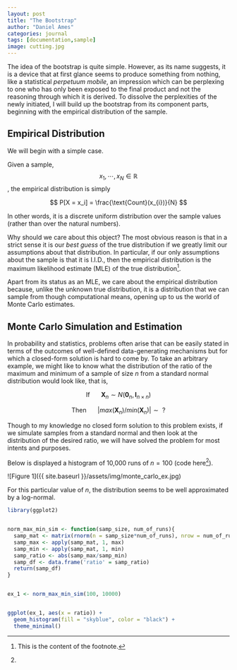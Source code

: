 ```yaml
---
layout: post
title: "The Bootstrap"
author: "Daniel Ames"
categories: journal
tags: [documentation,sample]
image: cutting.jpg
---
```


The idea of the bootstrap is quite simple. However, as its name suggests, it is a device that at first glance seems to produce something from nothing, like a statistical _perpetuum mobile_, an impression which can be perplexing to one who has only been exposed to the final product and not the reasoning through which it is derived. To dissolve the perplexities of the newly initiated, I will build up the bootstrap from its component parts, beginning with the empirical distribution of the sample. 

## Empirical Distribution

We will begin with a simple case.

Given a sample, $$x_{1},\cdots,x_{N} \in \mathbb{R}$$, the empirical distribution is simply

$$
P[X = x_i] = \frac{\text{Count}(x_{i})}{N} 
$$

In other words, it is a discrete uniform distribution over the sample values (rather than over the natural numbers).

Why should we care about this object? The most obvious reason is that in a strict sense it is our _best guess_ of the true distribution if we greatly limit our assumptions about that distribution. In particular, if our only assumptions about the sample is that it is I.I.D., then the empirical distribution is the maximum likelihood estimate (MLE) of the true distribution[^1].

Apart from its status as an MLE, we care about the empirical distribution because, unlike the unknown true distribution, it is a distribution that we can sample from though computational means, opening up to us the world of Monte Carlo estimates.


## Monte Carlo Simulation and Estimation

In probability and statistics, problems often arise that can be easily stated in terms of the outcomes of well-defined data-generating mechanisms but for which a closed-form solution is hard to come by. To take an arbitrary example, we might like to know what the distribution of the ratio of the maximum and minimum of a sample of size $n$ from a standard normal distribution would look like, that is,

$$
\text{If} \hspace{20pt} \boldsymbol{X}_{n} \sim N(\boldsymbol{0}_{n},\boldsymbol{I}_{n\times n})
$$

$$
\text{Then} \hspace{20pt} | max(\boldsymbol{X}_{n})/min(\boldsymbol{X}_{n}) |  \sim \text{  ?}
$$

Though to my knowledge no closed form solution to this problem exists, if we simulate samples from a standard normal and then look at the distribution of the desired ratio, we will have solved the problem for most intents and purposes.

Below is displayed a histogram of 10,000 runs of $n = 100$ (code here[^2]).

![Figure 1]({{ site.baseurl }}/assets/img/monte_carlo_ex.jpg)

For this particular value of $n$, the distribution seems to be well approximated by a log-normal.

[^1]: This is the content of the footnote.

[^2]: 
```R
library(ggplot2)


norm_max_min_sim <- function(samp_size, num_of_runs){
  samp_mat <- matrix(rnorm(n = samp_size*num_of_runs), nrow = num_of_runs)
  samp_max <- apply(samp_mat, 1, max)
  samp_min <- apply(samp_mat, 1, min)
  samp_ratio <- abs(samp_max/samp_min)
  samp_df <- data.frame('ratio' = samp_ratio)
  return(samp_df)
}


ex_1 <- norm_max_min_sim(100, 10000)


ggplot(ex_1, aes(x = ratio)) +
  geom_histogram(fill = "skyblue", color = "black") +
  theme_minimal()
```

